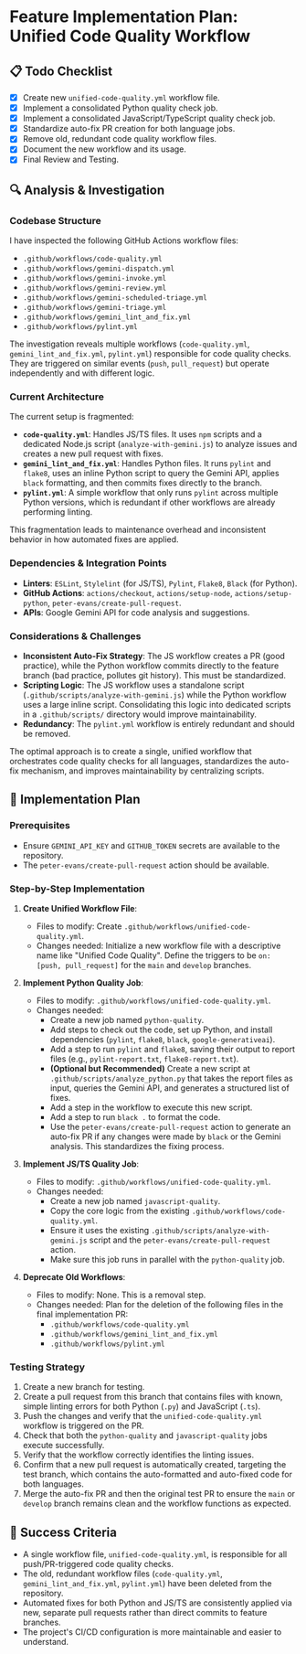 # Feature Implementation Plan: Unified Code Quality Workflow

## 📋 Todo Checklist
- [x] Create new `unified-code-quality.yml` workflow file.
- [x] Implement a consolidated Python quality check job.
- [x] Implement a consolidated JavaScript/TypeScript quality check job.
- [x] Standardize auto-fix PR creation for both language jobs.
- [x] Remove old, redundant code quality workflow files.
- [x] Document the new workflow and its usage.
- [x] Final Review and Testing.

## 🔍 Analysis & Investigation

### Codebase Structure
I have inspected the following GitHub Actions workflow files:
- `.github/workflows/code-quality.yml`
- `.github/workflows/gemini-dispatch.yml`
- `.github/workflows/gemini-invoke.yml`
- `.github/workflows/gemini-review.yml`
- `.github/workflows/gemini-scheduled-triage.yml`
- `.github/workflows/gemini-triage.yml`
- `.github/workflows/gemini_lint_and_fix.yml`
- `.github/workflows/pylint.yml`

The investigation reveals multiple workflows (`code-quality.yml`, `gemini_lint_and_fix.yml`, `pylint.yml`) responsible for code quality checks. They are triggered on similar events (`push`, `pull_request`) but operate independently and with different logic.

### Current Architecture
The current setup is fragmented:
- **`code-quality.yml`**: Handles JS/TS files. It uses `npm` scripts and a dedicated Node.js script (`analyze-with-gemini.js`) to analyze issues and creates a new pull request with fixes.
- **`gemini_lint_and_fix.yml`**: Handles Python files. It runs `pylint` and `flake8`, uses an inline Python script to query the Gemini API, applies `black` formatting, and then commits fixes directly to the branch.
- **`pylint.yml`**: A simple workflow that only runs `pylint` across multiple Python versions, which is redundant if other workflows are already performing linting.

This fragmentation leads to maintenance overhead and inconsistent behavior in how automated fixes are applied.

### Dependencies & Integration Points
- **Linters**: `ESLint`, `Stylelint` (for JS/TS), `Pylint`, `Flake8`, `Black` (for Python).
- **GitHub Actions**: `actions/checkout`, `actions/setup-node`, `actions/setup-python`, `peter-evans/create-pull-request`.
- **APIs**: Google Gemini API for code analysis and suggestions.

### Considerations & Challenges
- **Inconsistent Auto-Fix Strategy**: The JS workflow creates a PR (good practice), while the Python workflow commits directly to the feature branch (bad practice, pollutes git history). This must be standardized.
- **Scripting Logic**: The JS workflow uses a standalone script (`.github/scripts/analyze-with-gemini.js`) while the Python workflow uses a large inline script. Consolidating this logic into dedicated scripts in a `.github/scripts/` directory would improve maintainability.
- **Redundancy**: The `pylint.yml` workflow is entirely redundant and should be removed.

The optimal approach is to create a single, unified workflow that orchestrates code quality checks for all languages, standardizes the auto-fix mechanism, and improves maintainability by centralizing scripts.

## 📝 Implementation Plan

### Prerequisites
- Ensure `GEMINI_API_KEY` and `GITHUB_TOKEN` secrets are available to the repository.
- The `peter-evans/create-pull-request` action should be available.

### Step-by-Step Implementation
1. **Create Unified Workflow File**:
   - Files to modify: Create `.github/workflows/unified-code-quality.yml`.
   - Changes needed: Initialize a new workflow file with a descriptive name like "Unified Code Quality". Define the triggers to be `on: [push, pull_request]` for the `main` and `develop` branches.

2. **Implement Python Quality Job**:
   - Files to modify: `.github/workflows/unified-code-quality.yml`.
   - Changes needed:
     - Create a new job named `python-quality`.
     - Add steps to check out the code, set up Python, and install dependencies (`pylint`, `flake8`, `black`, `google-generativeai`).
     - Add a step to run `pylint` and `flake8`, saving their output to report files (e.g., `pylint-report.txt`, `flake8-report.txt`).
     - **(Optional but Recommended)** Create a new script at `.github/scripts/analyze_python.py` that takes the report files as input, queries the Gemini API, and generates a structured list of fixes.
     - Add a step in the workflow to execute this new script.
     - Add a step to run `black .` to format the code.
     - Use the `peter-evans/create-pull-request` action to generate an auto-fix PR if any changes were made by `black` or the Gemini analysis. This standardizes the fixing process.

3. **Implement JS/TS Quality Job**:
   - Files to modify: `.github/workflows/unified-code-quality.yml`.
   - Changes needed:
     - Create a new job named `javascript-quality`.
     - Copy the core logic from the existing `.github/workflows/code-quality.yml`.
     - Ensure it uses the existing `.github/scripts/analyze-with-gemini.js` script and the `peter-evans/create-pull-request` action.
     - Make sure this job runs in parallel with the `python-quality` job.

4. **Deprecate Old Workflows**:
   - Files to modify: None. This is a removal step.
   - Changes needed: Plan for the deletion of the following files in the final implementation PR:
     - `.github/workflows/code-quality.yml`
     - `.github/workflows/gemini_lint_and_fix.yml`
     - `.github/workflows/pylint.yml`

### Testing Strategy
1. Create a new branch for testing.
2. Create a pull request from this branch that contains files with known, simple linting errors for both Python (`.py`) and JavaScript (`.ts`).
3. Push the changes and verify that the `unified-code-quality.yml` workflow is triggered on the PR.
4. Check that both the `python-quality` and `javascript-quality` jobs execute successfully.
5. Verify that the workflow correctly identifies the linting issues.
6. Confirm that a new pull request is automatically created, targeting the test branch, which contains the auto-formatted and auto-fixed code for both languages.
7. Merge the auto-fix PR and then the original test PR to ensure the `main` or `develop` branch remains clean and the workflow functions as expected.

## 🎯 Success Criteria
- A single workflow file, `unified-code-quality.yml`, is responsible for all push/PR-triggered code quality checks.
- The old, redundant workflow files (`code-quality.yml`, `gemini_lint_and_fix.yml`, `pylint.yml`) have been deleted from the repository.
- Automated fixes for both Python and JS/TS are consistently applied via new, separate pull requests rather than direct commits to feature branches.
- The project's CI/CD configuration is more maintainable and easier to understand.
